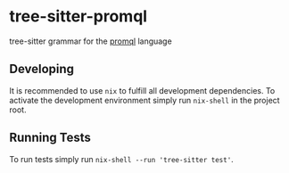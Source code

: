 # tree-sitter-promql

tree-sitter grammar for the [promql](https://prometheus.io/docs/prometheus/latest/querying/basics/) language

## Developing

It is recommended to use `nix` to fulfill all development dependencies. To activate the development environment simply run `nix-shell` in the project root.

## Running Tests

To run tests simply run `nix-shell --run 'tree-sitter test'`.
